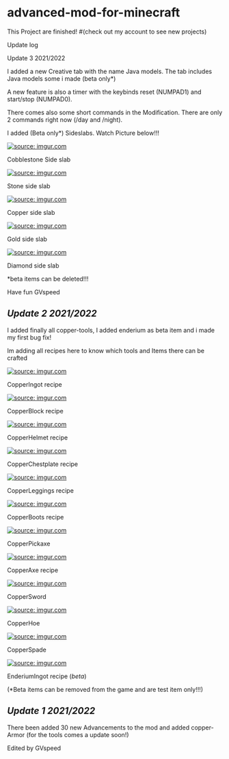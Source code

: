 # advanced-mod-for-minecraft

This Project are finished! #(check out my account to see new projects)

Update log

Update 3 2021/2022

I added a new Creative tab with the name Java models. The tab includes Java models some i made (beta only*)

A new feature is also a timer with the keybinds reset (NUMPAD1) and start/stop (NUMPAD0).

There comes also some short commands in the Modification. There are only 2 commands right now (/day and /night).

I added (Beta only*) Sideslabs. Watch Picture below!!!

<a href="https://imgur.com/eDvPS7X"><img src="https://i.imgur.com/eDvPS7X.png" title="source: imgur.com" /></a>

Cobblestone Side slab

<a href="https://imgur.com/zyUnGtx"><img src="https://i.imgur.com/zyUnGtx.png" title="source: imgur.com" /></a>

Stone side slab

<a href="https://imgur.com/XHw7Cqt"><img src="https://i.imgur.com/XHw7Cqt.png" title="source: imgur.com" /></a>

Copper side slab

<a href="https://imgur.com/DgQNn8F"><img src="https://i.imgur.com/DgQNn8F.png" title="source: imgur.com" /></a>

Gold side slab

<a href="https://imgur.com/HSMqHx4"><img src="https://i.imgur.com/HSMqHx4.png" title="source: imgur.com" /></a>

Diamond side slab

*beta items can be deleted!!!

Have fun GVspeed


*Update 2 2021/2022*
--------------------

I added finally all copper-tools, I added enderium as beta item and i made my first bug fix!

Im adding all recipes here to know which tools and Items there can be crafted

<a href="https://imgur.com/bGA0ERw"><img src="https://i.imgur.com/bGA0ERw.png" title="source: imgur.com" /></a>

CopperIngot recipe

<a href="https://imgur.com/ek0JQz2"><img src="https://i.imgur.com/ek0JQz2.png" title="source: imgur.com" /></a>

CopperBlock recipe

<a href="https://imgur.com/my1nGwE"><img src="https://i.imgur.com/my1nGwE.png" title="source: imgur.com" /></a>

CopperHelmet recipe

<a href="https://imgur.com/1U8hiIT"><img src="https://i.imgur.com/1U8hiIT.png" title="source: imgur.com" /></a>

CopperChestplate recipe

<a href="https://imgur.com/qEGmgiP"><img src="https://i.imgur.com/qEGmgiP.png" title="source: imgur.com" /></a>

CopperLeggings recipe

<a href="https://imgur.com/YgHtfuu"><img src="https://i.imgur.com/YgHtfuu.png" title="source: imgur.com" /></a>

CopperBoots recipe

<a href="https://imgur.com/GeMI8QS"><img src="https://i.imgur.com/GeMI8QS.png" title="source: imgur.com" /></a>

CopperPickaxe

<a href="https://imgur.com/lolt94G"><img src="https://i.imgur.com/lolt94G.png" title="source: imgur.com" /></a>

CopperAxe recipe

<a href="https://imgur.com/e3aw8oU"><img src="https://i.imgur.com/e3aw8oU.png" title="source: imgur.com" /></a>

CopperSword

<a href="https://imgur.com/2Iwa938"><img src="https://i.imgur.com/2Iwa938.png" title="source: imgur.com" /></a>

CopperHoe

<a href="https://imgur.com/fvaMgzv"><img src="https://i.imgur.com/fvaMgzv.png" title="source: imgur.com" /></a>

CopperSpade

<a href="https://imgur.com/40piSJc"><img src="https://i.imgur.com/40piSJc.png" title="source: imgur.com" /></a>

EnderiumIngot recipe (*beta*)

(*Beta items can be removed from the game and are test item only!!!)

*Update 1 2021/2022*
--------------------

There been added 30 new Advancements to the mod and added copper-Armor (for the tools comes a update soon!)

Edited by GVspeed
